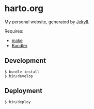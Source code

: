 # harto.org

My personal website, generated by [Jekyll][jekyll].

Requires:

 * [make][make]
 * [Bundler][bundler]


## Development

```
$ bundle install
$ bin/develop
```


## Deployment

```
$ bin/deploy
```


 [jekyll]: http://jekyllrb.com/
 [make]: http://www.gnu.org/software/make/
 [bundler]: http://bundler.io/
